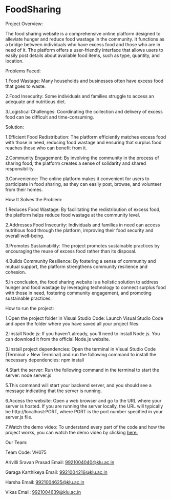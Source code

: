 # FoodSharing

Project Overview:

The food sharing website is a comprehensive online platform designed to alleviate hunger and reduce food wastage in the community. It functions as a bridge between individuals who have excess food and those who are in need of it. The platform offers a user-friendly interface that allows users to easily post details about available food items, such as type, quantity, and location.

Problems Faced:

1.Food Wastage: Many households and businesses often have excess food that goes to waste.

2.Food Insecurity: Some individuals and families struggle to access an adequate and nutritious diet.

3.Logistical Challenges: Coordinating the collection and delivery of excess food can be difficult and time-consuming.


Solution:

1.Efficient Food Redistribution: The platform efficiently matches excess food with those in need, reducing food wastage and ensuring that surplus food reaches those who can benefit from it.

2.Community Engagement: By involving the community in the process of sharing food, the platform creates a sense of solidarity and shared responsibility.

3.Convenience: The online platform makes it convenient for users to participate in food sharing, as they can easily post, browse, and volunteer from their homes.


How It Solves the Problem:

1.Reduces Food Wastage: By facilitating the redistribution of excess food, the platform helps reduce food wastage at the community level.

2.Addresses Food Insecurity: Individuals and families in need can access nutritious food through the platform, improving their food security and overall well-being.

3.Promotes Sustainability: The project promotes sustainable practices by encouraging the reuse of excess food rather than its disposal.

4.Builds Community Resilience: By fostering a sense of community and mutual support, the platform strengthens community resilience and cohesion.

5.In conclusion, the food sharing website is a holistic solution to address hunger and food wastage by leveraging technology to connect surplus food with those in need, fostering community engagement, and promoting sustainable practices.



How to run the project:


1.Open the project folder in Visual Studio Code: Launch Visual Studio Code and open the folder where you have saved all your project files.

2.Install Node.js: If you haven't already, you'll need to install Node.js. You can download it from the official Node.js website.

3.Install project dependencies: Open the terminal in Visual Studio Code (Terminal > New Terminal) and run the following command to install the necessary dependencies:
npm install

4.Start the server: Run the following command in the terminal to start the server:
node server.js

5.This command will start your backend server, and you should see a message indicating that the server is running.

6.Access the website: Open a web browser and go to the URL where your server is hosted. If you are running the server locally, the URL will typically be http://localhost:PORT, where PORT is the port number specified in your server.js file.

7.Watch the demo video: To understand every part of the code and how the project works, you can watch the demo video by clicking [here.](https://drive.google.com/drive/folders/1Ons8_k336ZkcVlEeuCI6lTRLwdNKuOYA?usp=drive_link)


Our Team:

Team Code: VH075

Arivilli Sravan Prasad
Email: 9921004040@klu.ac.in

Garaga Karthikeya
Email: 9921004216@klu.ac.in

Harsha
Email: 9921004625@klu.ac.in

Vikas
Email: 9921004639@klu.ac.in

